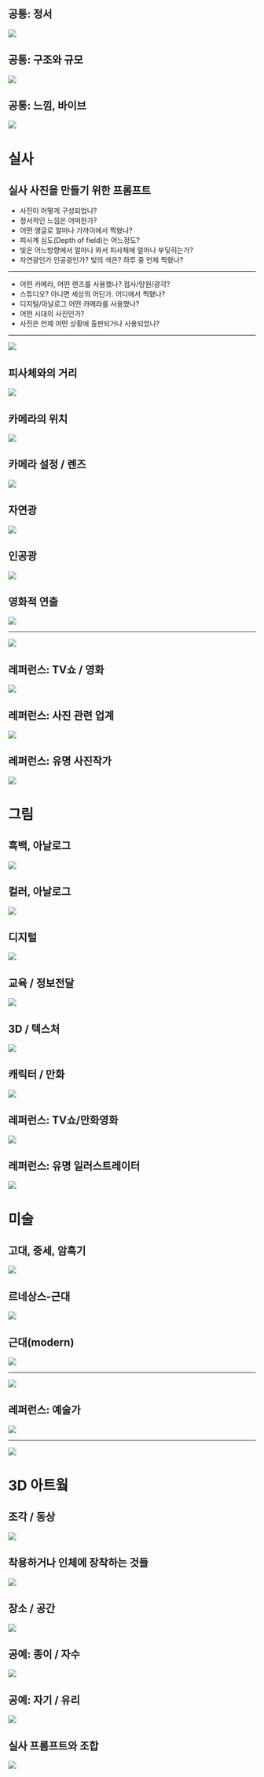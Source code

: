 ## 공통: 정서

![](../attachments/genAI-emotional_prompts.png)

## 공통: 구조와 규모

![](../attachments/genAI-size_and_structure.png)

## 공통: 느낌, 바이브

![](../attachments/genAI-looks_vibes_punks_waves.png)

# 실사

## 실사 사진을 만들기 위한 프롬프트

- 사진이 어떻게 구성되었나?
- 정서적인 느낌은 어떠한가?
- 어떤 앵글로 얼마나 가까이에서 찍혔나?
- 피사계 심도(Depth of field)는 어느정도?
- 빛은 어느방향에서 얼마나 와서 피사체에 얼마나 부딪히는가?
- 자연광인가 인공광인가? 빛의 색은? 하루 중 언제 찍혔나?

***

- 어떤 카메라, 어떤 렌즈를 사용했나? 접사/망원/광각?
- 스튜디오? 아니면 세상의 어딘가. 어디에서 찍혔나?
- 디지털/아날로그 어떤 카메라를 사용했나?
- 어떤 시대의 사진인가?
- 사진은 언제 어떤 상황에 출판되거나 사용되었나?

---

![](../attachments/genAI-photography_prompt.png)

## 피사체와의 거리

![](../attachments/genAI-angles_proximity.png)

## 카메라의 위치

![](../attachments/genAI-angles_position.png)

## 카메라 설정 / 렌즈

![](../attachments/genAI-camera_setting_lens.png)

## 자연광

![](../attachments/genAI-lighting_natural.png)

## 인공광

![](../attachments/genAI-lighting_artificial.png)

## 영화적 연출

![](../attachments/genAI-creative_photo.png)

---

![](../attachments/genAI-creative_photo2.png)

## 레퍼런스: TV쇼 / 영화

![](../attachments/genAI-film_tv_prompts.png)

## 레퍼런스: 사진 관련 업계 

![](../attachments/genAI-photo_genres_usage.png)

## 레퍼런스: 유명 사진작가

![](../attachments/genAI-photographer.png)

# 그림

## 흑백, 아날로그

![](../attachments/genAI-monochrome.png)

## 컬러, 아날로그

![](../attachments/genAI-colour_analog.png)

## 디지털

![](../attachments/genAI-digital_illustration.png)

## 교육 / 정보전달

![](../attachments/genAI-instructional_illustration.png)

## 3D / 텍스처

![](../attachments/genAI-3d_texture.png)

## 캐릭터 / 만화

![](../attachments/genAI-character_cartoon.png)

## 레퍼런스: TV쇼/만화영화

![](../attachments/genAI-ref_tv_shows_anime.png)

## 레퍼런스: 유명 일러스트레이터

![](../attachments/genAI-illustrators.png)

# 미술

## 고대, 중세, 암흑기

![](../attachments/genAI-early_art.png)

## 르네상스-근대

![](../attachments/genAI-renaissance_modern.png)

## 근대(modern)

![](../attachments/genAI-modern_arts.png)

---

![](../attachments/genAI-modern_arts2.png)

## 레퍼런스: 예술가

![](../attachments/genAI-artist_tests.png)

---

![](../attachments/genAI-distinctive_artists.png)

# 3D 아트웤

## 조각 / 동상

![](../attachments/genAI-sculpture_statues.png)

## 착용하거나 인체에 장착하는 것들

![](../attachments/genAI-things_for_human_bodies.png)

## 장소 / 공간

![](../attachments/genAI-places_and_spaces.png)

## 공예: 종이 / 자수

![](../attachments/genAI-crafty_paper_textiles.png)

## 공예: 자기 / 유리

![](../attachments/genAI-ceramics_glasses.png)

## 실사 프롬프트와 조합

![](../attachments/genAI-photographing_art.png)
